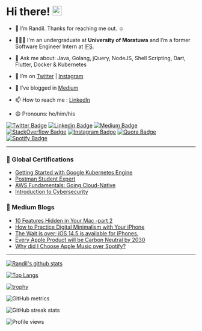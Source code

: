 <h1> Hi there! <img src="https://media.giphy.com/media/hvRJCLFzcasrR4ia7z/giphy.gif" width="25px"></h1>

- 🔭 I’m Randil. Thanks for reaching me out. ☺️

- 👨🏻‍💻 I'm an undergraduate at **University of Moratuwa** and I’m a former Software Engineer Intern at [IFS](https://www.linkedin.com/company/ifs).

- 💬 Ask me about: Java, Golang, jQuery, NodeJS, Shell Scripting, Dart, Flutter, Docker & Kubernetes

- 🤔 I’m on [Twitter](https://twitter.com/randilt92) | [Instagram](https://www.instagram.com/randilt92)

- 🌱 I’ve blogged in [Medium](https://randiltennakoon.medium.com) 

- 📫 How to reach me : [LinkedIn](https://lk.linkedin.com/in/randiltennakoon)

- 😄 Pronouns: he/him/his  


<!-- [![twitter-follower](https://img.shields.io/twitter/follow/randilt92?style=social)](https://twitter.com/randilt92) -->

[![Twitter Badge](https://img.shields.io/badge/-randilt92-white?logo=Twitter&logoColor=blue&link=https://twitter.com/randilt92/)](https://twitter.com/randilt92)  [![Linkedin Badge](https://img.shields.io/badge/-randiltennakoon-white?logo=Linkedin&logoColor=blue&link=https://www.linkedin.com/in/randiltennakoon)](https://www.linkedin.com/in/randiltennakoon) [![Medium Badge](https://img.shields.io/badge/-@randiltennakoon-white?labelColor=white&logo=Medium&logoColor=black&link=https://medium.com/@randiltennakoon)](https://randiltennakoon.medium.com)  [![StackOverflow Badge](https://img.shields.io/badge/-randiltennakoon-white?labelColor=white&logo=Stackoverflow&logoColor=orange&link=https://stackoverflow.com/users/13018789/randil-tennakoon)](https://stackoverflow.com/users/13018789/randil-tennakoon)
[![Instagram Badge](https://img.shields.io/badge/-randilt92-white?labelColor=white&logo=Instagram&logoColor=red&link=https://www.instagram.com/randilt92)](https://www.instagram.com/randilt92) [![Quora Badge](https://img.shields.io/badge/-randiltennakoon-white?labelColor=white&logo=Quora&logoColor=red&link=https://www.quora.com/profile/Randil-Tennakoon)](https://www.quora.com/profile/Randil-Tennakoon)  [![Spotify Badge](https://img.shields.io/badge/-randiltennakoon-white?labelColor=white&logo=Spotify&logoColor=green&link=https://open.spotify.com/user/5ia9b31lmwz8qipu1pq80dp3s?si=NlboTTzfQXunalvAJ9_ftA&nd=1)](https://open.spotify.com/user/5ia9b31lmwz8qipu1pq80dp3s?si=NlboTTzfQXunalvAJ9_ftA&nd=1)  

<!-- [![Revue Badge](https://img.shields.io/badge/-Weekend_Snippets-white?labelColor=white&logo=Revue&logoColor=red&link=https://www.getrevue.co/profile/randiltennakoon)](https://www.getrevue.co/profile/randiltennakoon)  -->


---
<!-- **📄 Global Certifications** -->
### 📄 Global Certifications
- [Getting Started with Google Kubernetes Engine](https://www.coursera.org/account/accomplishments/records/KHP2Z9NZ9FY7?utm_source=ln&utm_medium=certificate&utm_content=cert_image&utm_campaign=sharing_cta&utm_product=course)
- [Postman Student Expert](https://api.badgr.io/public/assertions/rAqixGsKSpeFdMZ4KgqO1w?identity__email=randilvta%40gmail.com)
- [AWS Fundamentals: Going Cloud-Native](https://coursera.org/share/a527b8fa5b14962328c02a3c3e8b54f9)
- [Introduction to Cybersecurity](https://www.youracclaim.com/badges/9061852c-fdf7-4219-926b-523d30a31111?source=linked_in_profile)



### 📕 Medium Blogs
<!-- BLOG-POST-LIST:START -->
- [10 Features Hidden in Your Mac -part 2](https://medium.com/macoclock/10-features-hidden-in-your-mac-part-2-4422064893c9?source=rss-b2aa6ee0b2d5------2)
- [How to Practice Digital Minimalism with Your iPhone](https://medium.com/macoclock/how-to-practice-digital-minimalism-with-your-iphone-132a3468d6b7?source=rss-b2aa6ee0b2d5------2)
- [The Wait is over; iOS 14.5 is available for iPhones.](https://medium.com/macoclock/the-wait-is-over-ios-14-5-is-available-for-iphones-182d1a43b1e8?source=rss-b2aa6ee0b2d5------2)
- [Every Apple Product will be Carbon Neutral by 2030](https://medium.com/macoclock/every-apple-product-will-be-carbon-neutral-by-2030-6dd49d7948a2?source=rss-b2aa6ee0b2d5------2)
- [Why did I Choose Apple Music over Spotify?](https://medium.com/macoclock/why-did-i-choose-apple-music-over-spotify-b4def37d0c2f?source=rss-b2aa6ee0b2d5------2)
<!-- BLOG-POST-LIST:END -->

---

[![Randil's github stats](https://github-readme-stats.vercel.app/api?username=randiltennakoon&theme=dark&show_icons=true)](https://github.com/randiltennakoon)

<!-- --- -->
[![Top Langs](https://github-readme-stats.vercel.app/api/top-langs/?username=randiltennakoon)](https://github.com/anuraghazra/github-readme-stats)

<!-- --- -->

[![trophy](https://github-profile-trophy.vercel.app/?username=randiltennakoon)](https://github.com/ryo-ma/github-profile-trophy)

<!-- --- -->

<!-- <img align="left" alt="randiltennakoon's Github Stats" src="https://github-readme-stats.codestackr.vercel.app/api?username=randiltennakoon&show_icons=true&hide_border=true" /> -->



![GitHub metrics](https://metrics.lecoq.io/randiltennakoon)  

![GitHub streak stats](https://github-readme-streak-stats.herokuapp.com/?user=randiltennakoon)  

![Profile views](https://gpvc.arturio.dev/randiltennakoon)




<!--
**randiltennakoon/randiltennakoon** is a ✨ _special_ ✨ repository because its `README.md` (this file) appears on your GitHub profile.

Here are some ideas to get you started:

- 🔭 I’m currently working on ...
- 🌱 I’m currently learning ...
- 👯 I’m looking to collaborate on ...
- 🤔 I’m looking for help with ...
- 💬 Ask me about ...
- 📫 How to reach me: ...
- 😄 Pronouns: ...
- ⚡ Fun fact: ...
-->

